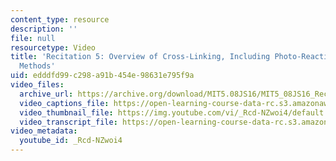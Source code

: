 ```yaml
---
content_type: resource
description: ''
file: null
resourcetype: Video
title: 'Recitation 5: Overview of Cross-Linking, Including Photo-Reactive Cross-Linking
  Methods'
uid: edddfd99-c298-a91b-454e-98631e795f9a
video_files:
  archive_url: https://archive.org/download/MIT5.08JS16/MIT5_08JS16_Recitation_05_300k.mp4
  video_captions_file: https://open-learning-course-data-rc.s3.amazonaws.com/5-08j-biological-chemistry-ii-spring-2016/00d6d12e679c51e8845547cb273c7adb_Rcd-NZwoi4.vtt
  video_thumbnail_file: https://img.youtube.com/vi/_Rcd-NZwoi4/default.jpg
  video_transcript_file: https://open-learning-course-data-rc.s3.amazonaws.com/5-08j-biological-chemistry-ii-spring-2016/fae5809de80a515e64b4539e4d5553de_Rcd-NZwoi4.pdf
video_metadata:
  youtube_id: _Rcd-NZwoi4
---
```

